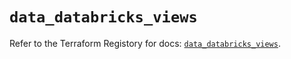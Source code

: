 # `data_databricks_views`

Refer to the Terraform Registory for docs: [`data_databricks_views`](https://registry.terraform.io/providers/databricks/databricks/1.16.0/docs/data-sources/views).
